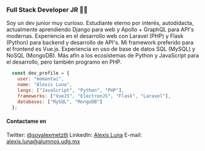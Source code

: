### Full Stack Developer JR 👨‍💻

Soy un dev junior muy curioso. Estudiante eterno por interés, autodidacta, actualmente aprendiendo Django para web y Apollo + GraphQL para API's modernas. Experiencia en el desarrollo web con Laravel (PHP) y Flask (Python) para backend y desarrollo de API's. Mi framework preferido para el frontend es Vue.js. Experiencia en uso de base de datos SQL (MySQL) y NoSQL (MongoDB). Más afín a los ecosistemas de Python y JavaScript para el desarrollo, pero también programo en PHP.

```javascript
  const dev_profile = {
    user: "momantai",
    name: "Alexis Luna",
    langs: ["JavaScript", "Python", "PHP"],
    frameworks: ["VueJS", "ElectronJS", "Flask", "Laravel"],
    databases: ["MySQL", "MongoDB"]
  };
```

#### Contactame en


  Twitter: <a href="https://twitter.com/soyalexmetztli" target="_blank">@soyalexmetztli</a>
  LinkedIn: <a href="https://www.linkedin.com/in/alexmomantai/" target="_blank">Alexis Luna</a>
  E-mail: <a href="mailto:alexis.luna@alumnos.udg.mx" target="_blank">alexis.luna@alumnos.udg.mx</a>
<!--
**momantai/momantai** is a ✨ _special_ ✨ repository because its `README.md` (this file) appears on your GitHub profile.

Here are some ideas to get you started:

- 🔭 I’m currently working on ...
- 🌱 I’m currently learning ...
- 👯 I’m looking to collaborate on ...
- 🤔 I’m looking for help with ...
- 💬 Ask me about ...
- 📫 How to reach me: ...
- 😄 Pronouns: ...
- ⚡ Fun fact: ...
-->
